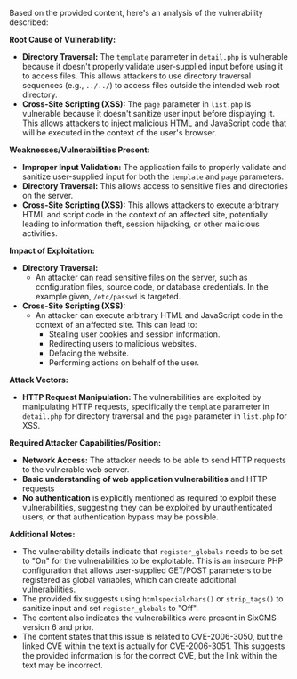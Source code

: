 Based on the provided content, here's an analysis of the vulnerability described:

**Root Cause of Vulnerability:**

*   **Directory Traversal:** The `template` parameter in `detail.php` is vulnerable because it doesn't properly validate user-supplied input before using it to access files. This allows attackers to use directory traversal sequences (e.g., `../../`) to access files outside the intended web root directory.
*   **Cross-Site Scripting (XSS):** The `page` parameter in `list.php` is vulnerable because it doesn't sanitize user input before displaying it. This allows attackers to inject malicious HTML and JavaScript code that will be executed in the context of the user's browser.

**Weaknesses/Vulnerabilities Present:**

*   **Improper Input Validation:** The application fails to properly validate and sanitize user-supplied input for both the `template` and `page` parameters.
*   **Directory Traversal:** This allows access to sensitive files and directories on the server.
*   **Cross-Site Scripting (XSS):** This allows attackers to execute arbitrary HTML and script code in the context of an affected site, potentially leading to information theft, session hijacking, or other malicious activities.

**Impact of Exploitation:**

*   **Directory Traversal:**
    *   An attacker can read sensitive files on the server, such as configuration files, source code, or database credentials. In the example given, `/etc/passwd` is targeted.
*   **Cross-Site Scripting (XSS):**
    *   An attacker can execute arbitrary HTML and JavaScript code in the context of an affected site. This can lead to:
        *   Stealing user cookies and session information.
        *   Redirecting users to malicious websites.
        *   Defacing the website.
        *   Performing actions on behalf of the user.

**Attack Vectors:**

*   **HTTP Request Manipulation:** The vulnerabilities are exploited by manipulating HTTP requests, specifically the `template` parameter in `detail.php` for directory traversal and the `page` parameter in `list.php` for XSS.

**Required Attacker Capabilities/Position:**

*   **Network Access:** The attacker needs to be able to send HTTP requests to the vulnerable web server.
*   **Basic understanding of web application vulnerabilities** and HTTP requests
*   **No authentication** is explicitly mentioned as required to exploit these vulnerabilities, suggesting they can be exploited by unauthenticated users, or that authentication bypass may be possible.

**Additional Notes:**

*   The vulnerability details indicate that `register_globals` needs to be set to "On" for the vulnerabilities to be exploitable. This is an insecure PHP configuration that allows user-supplied GET/POST parameters to be registered as global variables, which can create additional vulnerabilities.
*   The provided fix suggests using `htmlspecialchars()` or `strip_tags()` to sanitize input and set `register_globals` to "Off".
*   The content also indicates the vulnerabilities were present in SixCMS version 6 and prior.
*   The content states that this issue is related to CVE-2006-3050, but the linked CVE within the text is actually for CVE-2006-3051. This suggests the provided information is for the correct CVE, but the link within the text may be incorrect.